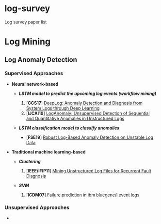 # log-survey
Log survey paper list



# Log Mining

## Log Anomaly Detection

### Supervised Approaches

* **Neural network-based**
  * ***LSTM model to predict the upcoming log events (workflow mining)***
    1. [**CCS17**] [DeepLog: Anomaly Detection and Diagnosis from System Logs through Deep Learning](https://www.cs.utah.edu/~lifeifei/papers/deeplog.pdf)
    1. [**IJCAI19**] [LogAnomaly: Unsupervised Detection of Sequential and Quantitative Anomalies in Unstructured Logs](https://www.ijcai.org/Proceedings/2019/0658.pdf)
   
  * ***LSTM classification model to classify anomalies***
    * [**FSE19**] [Robust Log-Based Anomaly Detection on Unstable Log Data](https://dl.acm.org/doi/pdf/10.1145/3338906.3338931)
   
  
* **Traditional machine learning-based**
  * ***Clustering***
    1. [**IEEE/IFIP11**] [Mining Unstructured Log Files for Recurrent Fault Diagnosis](https://ieeexplore.ieee.org/stamp/stamp.jsp?tp=&arnumber=5990536)
    
  * ***SVM***
    1. [**ICDM07**] [Failure prediction in ibm bluegene/l event logs](https://ieeexplore.ieee.org/stamp/stamp.jsp?tp=&arnumber=4470294)

### Unsupervised Approaches

* 

